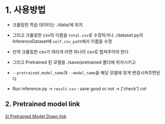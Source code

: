 # 1. 사용방법

- 크롤링한 학습 데이터는 ./data/에 위치

- 그리고 크롤링한 csv의 이름을 `total.csv`로 수정하거나 ./dataset.py의 InferenceDataset에 `self.csv_path`에서 이름을 수정


- 만약 크롤링한 csv가 여러개 라면 하나의 csv로 합쳐주어야 한다

- 그리고 Pretrained 된 모델을 ./save/pretrained 폴더에 위치시키고
- `--pretrained_model_name`과 `--model_name`을 해당 모델에 맞게 변경시켜주면된다

- Run inference.py -> `result.csv` : save good or not -> ['check'] col

## 2. Pretrained model link
[☑️ Pretrained Model Down link](https://bottlenose-oak-2e3.notion.site/Good-or-not-e493966734b9482fbbd92a2073398309?pvs=4)

